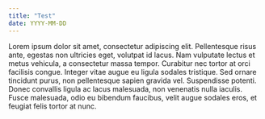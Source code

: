 ```yaml
---
title: "Test"
date: YYYY-MM-DD
---
```


Lorem ipsum dolor sit amet, consectetur adipiscing elit. Pellentesque risus ante, egestas non ultricies eget, volutpat id lacus. Nam vulputate lectus et metus vehicula, a consectetur massa tempor. Curabitur nec tortor at orci facilisis congue. Integer vitae augue eu ligula sodales tristique. Sed ornare tincidunt purus, non pellentesque sapien gravida vel. Suspendisse potenti. Donec convallis ligula ac lacus malesuada, non venenatis nulla iaculis. Fusce malesuada, odio eu bibendum faucibus, velit augue sodales eros, et feugiat felis tortor at nunc.
